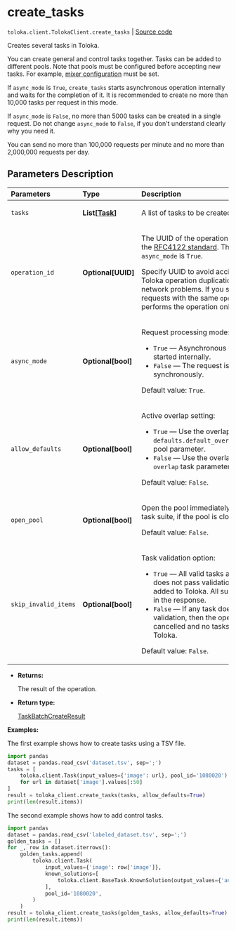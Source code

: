 # create_tasks
`toloka.client.TolokaClient.create_tasks` | [Source code](https://github.com/Toloka/toloka-kit/blob/v1.2.1/src/client/__init__.py#L2411)

Creates several tasks in Toloka.


You can create general and control tasks together. Tasks can be added to different pools.
Note that pools must be configured before accepting new tasks. For example, [mixer configuration](toloka.client.pool.mixer_config.MixerConfig.md) must be set.

If `async_mode` is `True`, `create_tasks` starts asynchronous operation internally and waits for the completion of it.
It is recommended to create no more than 10,000 tasks per request in this mode.

If `async_mode` is `False`, no more than 5000 tasks can be created in a single request.
Do not change `async_mode` to `False`, if you don't understand clearly why you need it.

You can send no more than 100,000 requests per minute and no more than 2,000,000 requests per day.

## Parameters Description

| Parameters | Type | Description |
| :----------| :----| :-----------|
`tasks`|**List\[[Task](toloka.client.task.Task.md)\]**|<p>A list of tasks to be created.</p>
`operation_id`|**Optional\[UUID\]**|<p>The UUID of the operation that conforms to the [RFC4122 standard](https://tools.ietf.org/html/rfc4122). The UUID is used if `async_mode` is `True`.</p> <p>Specify UUID to avoid accidental errors like Toloka operation duplication caused by network problems. If you send several requests with the same `operation_id`, Toloka performs the operation only once.</p>
`async_mode`|**Optional\[bool\]**|<p>Request processing mode:</p> <ul> <li>`True` — Asynchronous operation is started internally.</li> <li>`False` — The request is processed synchronously.</li> </ul> <p>Default value: `True`.</p>
`allow_defaults`|**Optional\[bool\]**|<p>Active overlap setting:</p> <ul> <li>`True` — Use the overlap that is set in the `defaults.default_overlap_for_new_tasks` pool parameter.</li> <li>`False` — Use the overlap that is set in the `overlap` task parameter.</li> </ul> <p>Default value: `False`.</p>
`open_pool`|**Optional\[bool\]**|<p>Open the pool immediately after creating a task suite, if the pool is closed. </p><p>Default value: `False`.</p>
`skip_invalid_items`|**Optional\[bool\]**|<p>Task validation option:</p> <ul> <li>`True` — All valid tasks are added. If a task does not pass validation, then it is not added to Toloka. All such tasks are listed in the response.</li> <li>`False` — If any task does not pass validation, then the operation is cancelled and no tasks are added to Toloka.</li> </ul> <p>Default value: `False`.</p>

* **Returns:**

  The result of the operation.

* **Return type:**

  [TaskBatchCreateResult](toloka.client.batch_create_results.TaskBatchCreateResult.md)

**Examples:**

The first example shows how to create tasks using a TSV file.

```python
import pandas
dataset = pandas.read_csv('dataset.tsv', sep=';')
tasks = [
    toloka.client.Task(input_values={'image': url}, pool_id='1080020')
    for url in dataset['image'].values[:50]
]
result = toloka_client.create_tasks(tasks, allow_defaults=True)
print(len(result.items))
```

The second example shows how to add control tasks.

```python
import pandas
dataset = pandas.read_csv('labeled_dataset.tsv', sep=';')
golden_tasks = []
for _, row in dataset.iterrows():
    golden_tasks.append(
        toloka.client.Task(
            input_values={'image': row['image']},
            known_solutions=[
                toloka.client.BaseTask.KnownSolution(output_values={'animal': row['label']})
            ],
            pool_id='1080020',
        )
    )
result = toloka_client.create_tasks(golden_tasks, allow_defaults=True)
print(len(result.items))
```
